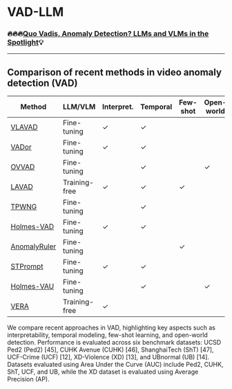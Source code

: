 # VAD-LLM

### 🔥🔥🔥[Quo Vadis, Anomaly Detection? LLMs and VLMs in the Spotlight](https://arxiv.org/abs/2412.18298)💡

---
## Comparison of recent methods in video anomaly detection (VAD)
| Method            | LLM/VLM           | Interpret. | Temporal | Few-shot | Open-world | [Ped2](http://www.svcl.ucsd.edu/projects/anomaly/dataset.htm)   | [CUHK](https://www.cse.cuhk.edu.hk/leojia/projects/detectabnormal/dataset.html)   | [ShT](https://github.com/desenzhou/ShanghaiTechDataset)    | [UCF](https://www.crcv.ucf.edu/research/real-world-anomaly-detection-in-surveillance-videos/)    | [XD](https://roc-ng.github.io/XD-Violence/)     | [UB](https://github.com/lilygeorgescu/UBnormal/)     |
|--------------------|-------------------|------------|----------|----------|------------|--------|--------|--------|--------|--------|--------|
| [VLAVAD](https://arxiv.org/abs/2409.14109)       | Fine-tuning       | ✓          | ✓        |          |            | 99.0   | 87.6   | 87.2   | --     | --     | --     |
| [VADor](https://arxiv.org/abs/2401.05702)        | Fine-tuning       | ✓          | ✓        |          |            | --     | --     | --     | 88.1   | --     | --     |
| [OVVAD](https://arxiv.org/abs/2311.07042)        | Fine-tuning       |            | ✓        |          | ✓          | --     | --     | --     | 86.4   | 66.5   | 62.9   |
| [LAVAD](https://arxiv.org/abs/2404.01014)        | Training-free     | ✓          | ✓        | ✓        |            | --     | --     | --     | 80.3   | 62.0   | --     |
| [TPWNG](https://arxiv.org/abs/2404.08531)        | Fine-tuning       |            | ✓        |          |            | --     | --     | --     | 87.8   | 83.7   | --     |
| [Holmes-VAD](https://arxiv.org/abs/2406.12235)   | Fine-tuning       | ✓          | ✓        |          |            | --     | --     | --     | 89.5   | 90.7   | --     |
| [AnomalyRuler](https://arxiv.org/abs/2407.10299) | Fine-tuning       |            |          | ✓        |            | 97.9   | 89.7   | 85.2   | --     | --     | 71.9   |
| [STPrompt](https://arxiv.org/abs/2408.05905)     | Fine-tuning       | ✓          | ✓        |          |            | --     | --     | 97.8   | 88.1   | --     | 64.0   |
| [Holmes-VAU](https://arxiv.org/abs/2412.06171)   | Fine-tuning       |            | ✓        |          | ✓          | --     | --     | --     | 89.0   | 87.7   | --     |
| [VERA](https://arxiv.org/abs/2412.01095)         | Training-free     | ✓          |          |          |            | --     | --     | --     | 86.6   | 88.2   | --     |
We compare recent approaches in VAD, highlighting key aspects such as interpretability, temporal modeling, few-shot learning, and open-world detection. Performance
is evaluated across six benchmark datasets: UCSD Ped2 (Ped2) [45], CUHK Avenue (CUHK) [46], ShanghaiTech (ShT) [47], UCF-Crime (UCF) [12], XD-Violence (XD) [13], and UBnormal (UB) [14]. Datasets evaluated using Area Under the Curve (AUC) include Ped2, CUHK, ShT, UCF, and UB, while the XD dataset is evaluated using Average Precision (AP).

